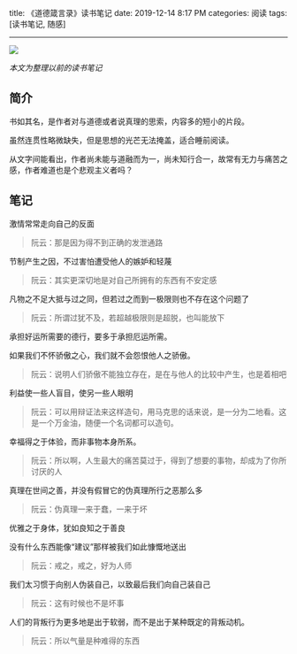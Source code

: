 title: 《道德箴言录》读书笔记
date: 2019-12-14 8:17 PM
categories: 阅读
tags: [读书笔记, 随感]


---

![](http://image.runjf.com/mweb/2019-12-15-15763936994979.jpg)

*本文为整理以前的读书笔记*

## 简介
书如其名，是作者对与道德或者说真理的思索，内容多的短小的片段。

虽然连贯性略微缺失，但是思想的光芒无法掩盖，适合睡前阅读。

从文字间能看出，作者尚未能与道融而为一，尚未知行合一，故常有无力与痛苦之感，作者难道也是个悲观主义者吗？

<!--more-->

## 笔记
激情常常走向自己的反面
> 阮云：那是因为得不到正确的发泄通路

节制产生之因，不过害怕遭受他人的嫉妒和轻蔑
> 阮云：其实更深切地是对自己所拥有的东西有不安定感

凡物之不足大抵与过之同，但若过之而到一极限则也不存在这个问题了
> 阮云：所谓过犹不及，若超越极限则是超脱，也叫能放下

承担好运所需要的德行，要多于承担厄运所需。

如果我们不怀骄傲之心，我们就不会怨恨他人之骄傲。
> 阮云：说明人们骄傲不能独立存在，是在与他人的比较中产生，也是着相吧

利益使一些人盲目，使另一些人眼明
> 阮云：可以用辩证法来这样造句，用马克思的话来说，是一分为二地看。这是一个万金油，随便一个名词都可以造句。

幸福得之于体验，而非事物本身所系。
> 阮云：所以啊，人生最大的痛苦莫过于，得到了想要的事物，却成为了你所讨厌的人

真理在世间之善，并没有假冒它的伪真理所行之恶那么多
> 阮云：伪真理一来于蠢，一来于坏

优雅之于身体，犹如良知之于善良

没有什么东西能像“建议”那样被我们如此慷慨地送出
> 阮云：戒之，戒之，好为人师

我们太习惯于向别人伪装自己，以致最后我们向自己装自己
> 阮云：这有时候也不是坏事

人们的背叛行为更多地是出于软弱，而不是出于某种既定的背叛动机。
> 阮云：所以气量是种难得的东西

